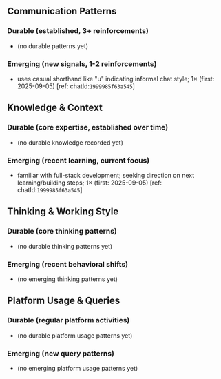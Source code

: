 ## Communication Patterns
### Durable (established, 3+ reinforcements)
- (no durable patterns yet)

### Emerging (new signals, 1-2 reinforcements)
- uses casual shorthand like "u" indicating informal chat style; 1× (first: 2025-09-05) [ref: chatId:`1999985f63a545`]

## Knowledge & Context
### Durable (core expertise, established over time)
- (no durable knowledge recorded yet)

### Emerging (recent learning, current focus)
- familiar with full-stack development; seeking direction on next learning/building steps; 1× (first: 2025-09-05) [ref: chatId:`1999985f63a545`]

## Thinking & Working Style
### Durable (core thinking patterns)
- (no durable thinking patterns yet)

### Emerging (recent behavioral shifts)
- (no emerging thinking patterns yet)

## Platform Usage & Queries
### Durable (regular platform activities)
- (no durable platform usage patterns yet)

### Emerging (new query patterns)
- (no emerging platform usage patterns yet)